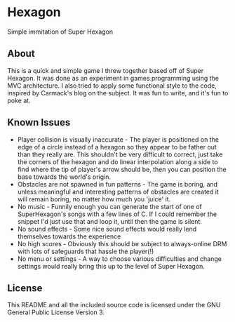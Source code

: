 Hexagon
=======
Simple immitation of Super Hexagon

About
-----
This is a quick and simple game I threw together based off of Super Hexagon.
It was done as an experiment in games programming using the MVC architecture.
I also tried to apply some functional style to the code, inspired by Carmack's
blog on the subject. It was fun to write, and it's fun to poke at.

Known Issues
------------
 * Player collision is visually inaccurate - The player is positioned on the
edge of a circle instead of a hexagon so they appear to be father out than
they really are. This shouldn't be very difficult to correct, just take the
corners of the hexagon and do linear interpolation along a side to find
where the tip of player's arrow should be, then you can position the base
towards the world's origin.
 * Obstacles are not spawned in fun patterns - The game is boring, and unless
meaningful and interesting patterns of obstacles are created it will remain
boring, no matter how much you 'juice' it.
 * No music - Funnily enough you can generate the start of one of SuperHexagon's
songs with a few lines of C. If I could remember the snippet I'd just use that
and loop it, until then the game is silent.
 * No sound effects - Some nice sound effects would really lend themselves
towards the experience
 * No high scores - Obviously this should be subject to always-online DRM with
lots of safeguards that hassle the player(!)
 * No menu or settings - A way to choose various difficulties and change
settings would really bring this up to the level of Super Hexagon.

License
-------
This README and all the included source code is licensed under the GNU General
Public License Version 3.

